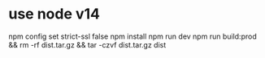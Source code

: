 # use node v14
npm config set strict-ssl false
npm install 
npm run dev
npm run build:prod && rm -rf dist.tar.gz && tar -czvf dist.tar.gz dist
